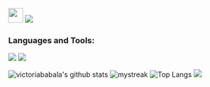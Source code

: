 <img src="https://cultofthepartyparrot.com/parrots/hd/60fpsparrot.gif" width="30" height="30"/>
<a href="https://www.youtube.com/watch?v=dQw4w9WgXcQ"><img src="https://user-images.githubusercontent.com/73097560/115834477-dbab4500-a447-11eb-908a-139a6edaec5c.gif"></a>
<h3 align="left">Languages and Tools:</h3>
<img src="https://skillicons.dev/icons?i=cpp,cs,java,py,html,css,bootstrap,tailwind,js,ts,php,dotnet,figma,git,github,mysql,supabase,netlify,react,nextjs,postman,unity" />
<a href="https://www.youtube.com/watch?v=dQw4w9WgXcQ"><img src="https://user-images.githubusercontent.com/73097560/115834477-dbab4500-a447-11eb-908a-139a6edaec5c.gif"></a>

![victoriababala's github stats](https://github-readme-stats.vercel.app/api?username=victoriababala&show_icons=true&theme=tokyonight)
<img src="https://github-readme-streak-stats.herokuapp.com/?user=victoriababala&theme=tokyonight" alt="mystreak"/>
![ Top Langs](https://github-readme-stats.vercel.app/api/top-langs/?username=victoriababala&theme=tokyonight&layout=compact)
<a href="https://www.youtube.com/watch?v=dQw4w9WgXcQ"><img src="https://user-images.githubusercontent.com/73097560/115834477-dbab4500-a447-11eb-908a-139a6edaec5c.gif"></a>
